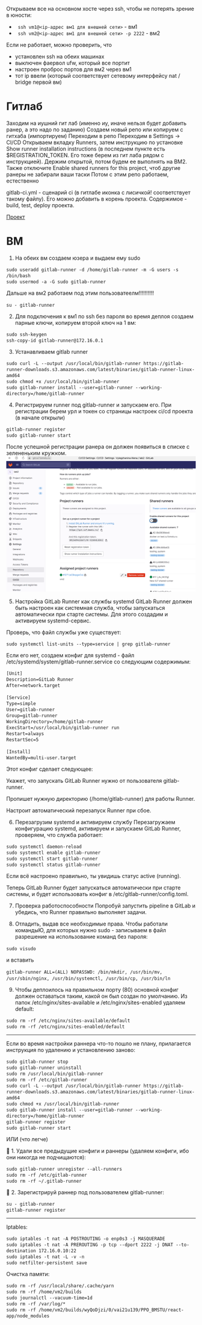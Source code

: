 Открываем все на основном хосте через ssh, чтобы не потерять зрение в юности:
- ` ssh vm1@<ip-адрес вм1 для внешней сети>` - вм1
- ` ssh vm2@<ip-адрес вм1 для внешней сети> -p 2222` - вм2

Если не работает, можно проверить, что
- установлен ssh на обеих машинах
- выключен фаервол ufw, который все портит
- настроен проброс портов для вм2 через вм1 
- тот ip ввели (который соответствует сетевому интерфейсу nat / bridge первой вм)


# Гитлаб
Заходим на иушний гит лаб (именно иу, иначе нельзя будет добавить ранер, а это надо по заданию)
Создаем новый репо или копируем с гитхаба (импортируем) 
Переходим в репо
Переходим в Settings -> CI/CD
Открываем вкладку Runners, затем инструкцию по установке Show runner installation instructions (в последнем пункте есть $REGISTRATION_TOKEN. Его тоже берем из гит лаба рядом с инструкцией). Держим открытой, потом будем ее выполнять на ВМ2. Также отключите Enable shared runners for this project, чтоб другие ранеры не забирали ваши таски
Потом с этим репо работаем, естественно

gitlab-ci.yml - сценарий ci (в гитлабе иконка с лисичкой! соответствует такому файлу). Его можно добавить в корень проекта.
Содержимое - build, test, deploy проекта.

[Проект](lab2-main)

# ВМ

1. На обеих вм создаем юзера и выдаем ему sudo
```
sudo useradd gitlab-runner -d /home/gitlab-runner -m -G users -s /bin/bash
sudo usermod -a -G sudo gitlab-runner
```

Дальше на вм2 работаем под этим пользоватеелм!!!!!!!!!!

`su - gitlab-runner`

2. Для подключения к вм1 по ssh без пароля во время деплоя создаем парные ключи, копируем второй ключ на 1 вм:
```
sudo ssh-keygen
ssh-copy-id gitlab-runner@172.16.0.1
```

3. Устанавливаем gitlab runner

```
sudo curl -L --output /usr/local/bin/gitlab-runner https://gitlab-runner-downloads.s3.amazonaws.com/latest/binaries/gitlab-runner-linux-amd64
sudo chmod +x /usr/local/bin/gitlab-runner
sudo gitlab-runner install --user=gitlab-runner --working-directory=/home/gitlab-runner
```

4. Регистрируем runner под gitlab-runner и запускаем его. При регистрации берем урл и токен со страницы настроек ci/cd проекта (в начале открыли)
``` 
gitlab-runner register
sudo gitlab-runner start
```

После успешной регистрации ранера он должен появиться в списке с зелененьким кружком.
![alt text](../lab1/img/image.png)

5. Настройка GitLab Runner как службы systemd
GitLab Runner должен быть настроен как системная служба, чтобы запускаться автоматически при старте системы. Для этого создадим и активируем systemd-сервис.

Проверь, что файл службы уже существует:

```
sudo systemctl list-units --type=service | grep gitlab-runner
```

Если его нет, создаем конфиг для systemd - файл /etc/systemd/system/gitlab-runner.service со следующим содержимым:

```
[Unit]
Description=GitLab Runner
After=network.target

[Service]
Type=simple
User=gitlab-runner
Group=gitlab-runner
WorkingDirectory=/home/gitlab-runner
ExecStart=/usr/local/bin/gitlab-runner run
Restart=always
RestartSec=5

[Install]
WantedBy=multi-user.target
```

Этот конфиг сделает следующее:

Укажет, что запускать GitLab Runner нужно от пользователя gitlab-runner.

Пропишет нужную директорию (/home/gitlab-runner) для работы Runner.

Настроит автоматический перезапуск Runner при сбое.

6. Перезагрузим systemd и активируем службу
Перезагружаем конфигурацию systemd, активируем и запускаем GitLab Runner, проверяем, что служба работает:


```
sudo systemctl daemon-reload
sudo systemctl enable gitlab-runner
sudo systemctl start gitlab-runner
sudo systemctl status gitlab-runner
```

Если всё настроено правильно, ты увидишь статус active (running).

Теперь GitLab Runner будет запускаться автоматически при старте системы, и будет использовать конфиг в /etc/gitlab-runner/config.toml.

7. Проверка работоспособности
Попробуй запустить pipeline в GitLab и убедись, что Runner правильно выполняет задачи.

8. Отладить, выдав все необходимые права.
Чтобы работали командыЮ, для которых нужно sudo - записываем в файл разрешение на использование команд без пароля:

`sudo visudo`

и вставить 

`gitlab-runner ALL=(ALL) NOPASSWD: /bin/mkdir, /usr/bin/mv, /usr/sbin/nginx, /usr/bin/systemctl, /usr/bin/cp, /usr/bin/ln`

9. Чтобы деплоилось на правильном порту (80) основной конфиг должен оставаться таким, какой он был создан по умолчанию. 
Из папок /etc/nginx/sites-available и /etc/nginx/sites-enabled удаляем default:

```
sudo rm -rf /etc/nginx/sites-available/default
sudo rm -rf /etc/nginx/sites-enabled/default
```


--------



Если во время настройки раннера что-то пошло не плану, прилагается инструкция по удалению и установлению заново: 

```
sudo gitlab-runner stop
sudo gitlab-runner uninstall
sudo rm /usr/local/bin/gitlab-runner
sudo rm -rf /etc/gitlab-runner
sudo curl -L --output /usr/local/bin/gitlab-runner https://gitlab-runner-downloads.s3.amazonaws.com/latest/binaries/gitlab-runner-linux-amd64
sudo chmod +x /usr/local/bin/gitlab-runner
sudo gitlab-runner install --user=gitlab-runner --working-directory=/home/gitlab-runner
gitlab-runner register 
sudo gitlab-runner start
```

ИЛИ (что легче)

🧼 1. Удали все предыдущие конфиги и раннеры (удаляем конфиги, ибо они никогда не подчищаются):

```
sudo gitlab-runner unregister --all-runners
sudo rm -rf /etc/gitlab-runner
sudo rm -rf ~/.gitlab-runner
```
💾 2. Зарегистрируй раннер под пользователем gitlab-runner:

```
su - gitlab-runner
gitlab-runner register
```
-----------------

Iptables:
```
sudo iptables -t nat -A POSTROUTING -o enp0s3 -j MASQUERADE
sudo iptables -t nat -A PREROUTING -p tcp --dport 2222 -j DNAT --to-destination 172.16.0.10:22
sudo iptables -t nat -L -v -n
sudo netfilter-persistent save
```


Очистка памяти:
```
sudo rm -rf /usr/local/share/.cache/yarn
sudo rm -rf /home/vm2/builds
sudo journalctl --vacuum-time=1d
sudo rm -rf /var/log/*
sudo rm -rf /home/vm2/builds/wyQoDjzi/0/vai21u139/PPO_BMSTU/react-app/node_modules
```